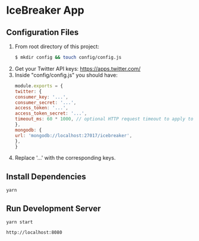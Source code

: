 # IceBreaker App

## Configuration Files
1. From root directory of this project:
    ```sh
    $ mkdir config && touch config/config.js
    ```
2. Get your Twitter API keys: https://apps.twitter.com/
3. Inside "config/config.js" you should have:
    ```javascript
    module.exports = {
    twitter: {
    consumer_key: '...',
    consumer_secret: '...',
    access_token: '...',
    access_token_secret: '...',
    timeout_ms: 60 * 1000, // optional HTTP request timeout to apply to all requests.
    },
    mongodb: {
    url: 'mongodb://localhost:27017/icebreaker',
    },
    }
	```
4. Replace '...' with the corresponding keys.

## Install Dependencies

`yarn`

## Run Development Server

`yarn start`

`http://localhost:8080`


